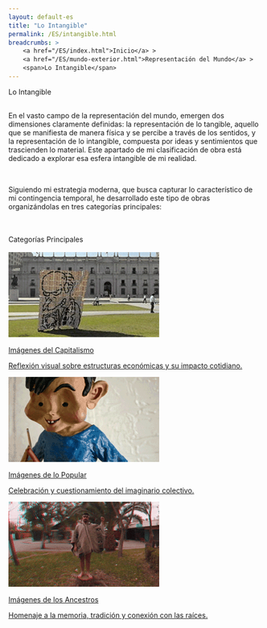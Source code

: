 ```yaml
---
layout: default-es
title: "Lo Intangible"
permalink: /ES/intangible.html
breadcrumbs: >
    <a href="/ES/index.html">Inicio</a> >
    <a href="/ES/mundo-exterior.html">Representación del Mundo</a> >
    <span>Lo Intangible</span>
---
```


<!-- Título principal -->
<div class="titulo">Lo Intangible</div>


<!-- Párrafo introductorio -->
<p class="parrafo" style="margin-top: 6%;">
    En el vasto campo de la representación del mundo, emergen dos dimensiones claramente definidas: 
    la representación de lo tangible, aquello que se manifiesta de manera física y se percibe a través 
    de los sentidos, y la representación de lo intangible, compuesta por ideas y sentimientos que 
    trascienden lo material. Este apartado de mi clasificación de obra está dedicado a explorar esa esfera 
    intangible de mi realidad.
</p>
<br>

<p class="parrafo">
    Siguiendo mi estrategia moderna, que busca capturar lo característico de mi contingencia temporal, he 
    desarrollado este tipo de obras organizándolas en tres categorías principales:
</p>
<br>
<br>

<!-- Subtítulo: Categorías -->
<div class="subtitulo">Categorías Principales</div>
<br>

<!-- Botones de categorías -->
<div class="button-container">
    <a href="/ES/imagenes-capitalismo.html" class="fancy-button">
        <div class="button-content">
            <img src="/assets/img/imagenes-del-capitalismo.gif" alt="Imágenes del Capitalismo">
            <p class="title">Imágenes del Capitalismo</p>
            <p class="subtitle">Reflexión visual sobre estructuras económicas y su impacto cotidiano.</p>
        </div>
    </a>
    <a href="/ES/imagenes-popular.html" class="fancy-button">
        <div class="button-content">
            <img src="/assets/img/animacion-boton-lo-popular.gif" alt="Imágenes de lo Popular">
            <p class="title">Imágenes de lo Popular</p>
            <p class="subtitle">Celebración y cuestionamiento del imaginario colectivo.</p>
        </div>
    </a>
    <a href="/ES/imagenes-ancestros.html" class="fancy-button">
        <div class="button-content">
            <img src="/assets/img/animacion-boton-los-ancestros.gif" alt="Imágenes de los Ancestros">
            <p class="title">Imágenes de los Ancestros</p>
            <p class="subtitle">Homenaje a la memoria, tradición y conexión con las raíces.</p>
        </div>
    </a>
</div>
<br>
<br>


